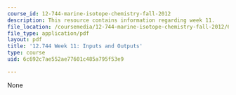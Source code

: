 ```yaml
---
course_id: 12-744-marine-isotope-chemistry-fall-2012
description: This resource contains information regarding week 11.
file_location: /coursemedia/12-744-marine-isotope-chemistry-fall-2012/6c692c7ae552ae77601c485a795f53e9_MIT12_744F12_Week11.pdf
file_type: application/pdf
layout: pdf
title: '12.744 Week 11: Inputs and Outputs'
type: course
uid: 6c692c7ae552ae77601c485a795f53e9

---
```

None